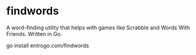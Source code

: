 # findwords
A word-finding utility that helps with games like Scrabble and Words With Friends. Written in Go.

  go install entrogo.com/findwords
